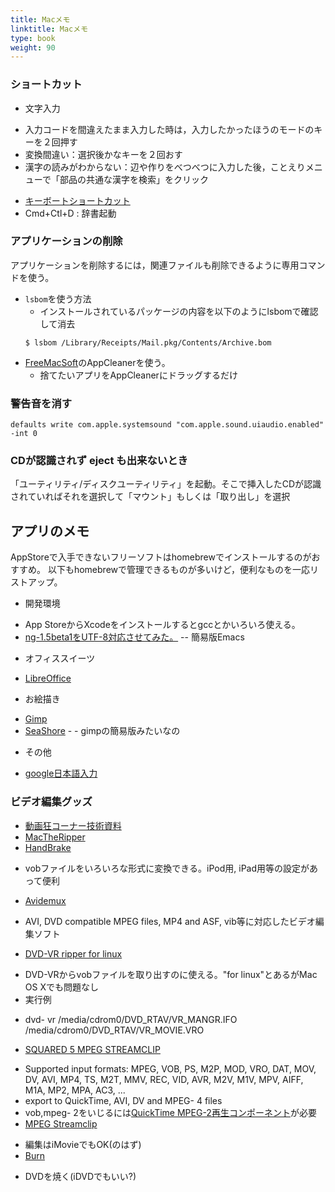 ```yaml
---
title: Macメモ
linktitle: Macメモ
type: book
weight: 90
---
```


### ショートカット
-  文字入力
 +  入力コードを間違えたまま入力した時は，入力したかったほうのモードのキーを２回押す
 +  変換間違い：選択後かなキーを２回おす
 +  漢字の読みがわからない：辺や作りをべつべつに入力した後，ことえりメニューで「部品の共通な漢字を検索」をクリック
- [キーボートショートカット](http://docs.info.apple.com/jarticle.html?artnum=58068)
-  Cmd+Ctl+D : 辞書起動


### アプリケーションの削除

アプリケーションを削除するには，関連ファイルも削除できるように専用コマンドを使う。

- `lsbom`を使う方法
  - インストールされているパッケージの内容を以下のようにlsbomで確認して消去
  ```
  $ lsbom /Library/Receipts/Mail.pkg/Contents/Archive.bom
  ```
- [FreeMacSoft](http://www.freemacsoft.net/)のAppCleanerを使う。
  - 捨てたいアプリをAppCleanerにドラッグするだけ

### 警告音を消す
```
defaults write com.apple.systemsound "com.apple.sound.uiaudio.enabled" -int 0
```

### CDが認識されず eject も出来ないとき
「ユーティリティ/ディスクユーティリティ」を起動。そこで挿入したCDが認識されていればそれを選択して「マウント」もしくは「取り出し」を選択


## アプリのメモ

AppStoreで入手できないフリーソフトはhomebrewでインストールするのがおすすめ。
以下もhomebrewで管理できるものが多いけど，便利なものを一応リストアップ。

- 開発環境
 + App StoreからXcodeをインストールするとgccとかいろいろ使える。
 + [ng-1.5beta1をUTF-8対応させてみた。](http://hidev.blog.so-net.ne.jp/2007-03-09) -- 簡易版Emacs
- オフィススイーツ
 + [LibreOffice](http://ja.libreoffice.org)
- お絵描き
 + [Gimp](http://macwiki.sourceforge.jp/wiki/index.php/Gimp)
 + [SeaShore](http://seashore.sourceforge.net/screenshot.php) - - gimpの簡易版みたいなの
- その他
 + [google日本語入力](http://www.google.com/intl/ja/ime/index-mac.html)


### ビデオ編集グッズ
- [動画狂コーナー技術資料](http://www.katch.ne.jp/~kakonacl/douga/douga.html)
- [MacTheRipper](http://veadardiary.blog29.fc2.com/blog-entry-341.html)
- [HandBrake](http://handbrake.fr/)
 +  vobファイルをいろいろな形式に変換できる。iPod用, iPad用等の設定があって便利
- [Avidemux](http://fixounet.free.fr/avidemux/)
 +  AVI, DVD compatible MPEG files, MP4 and ASF, vib等に対応したビデオ編集ソフト
- [DVD-VR ripper for linux](http://www.pixelbeat.org/programs/dvd-vr/)
 + DVD-VRからvobファイルを取り出すのに使える。"for linux"とあるがMac OS Xでも問題なし
 + 実行例
 * dvd- vr /media/cdrom0/DVD_RTAV/VR_MANGR.IFO /media/cdrom0/DVD_RTAV/VR_MOVIE.VRO
-  [SQUARED 5 MPEG STREAMCLIP](http://www.squared5.com/)
 + Supported input formats: MPEG, VOB, PS, M2P, MOD, VRO, DAT, MOV, DV, AVI, MP4, TS, M2T, MMV, REC, VID, AVR, M2V, M1V, MPV, AIFF, M1A, MP2, MPA, AC3, ...
 + export to QuickTime, AVI, DV and MPEG- 4 files
 + vob,mpeg- 2をいじるには[QuickTime MPEG-2再生コンポーネント](http://www.apple.com/jp/quicktime/mpeg2/)が必要
 + [MPEG Streamclip](http://www.katch.ne.jp/~kakonacl/douga/mpgstclip/mpgstclip.html)
- 編集はiMovieでもOK(のはず)
- [Burn](http://veadardiary.blog29.fc2.com/blog-entry-863.html)
 +  DVDを焼く(iDVDでもいい?)
